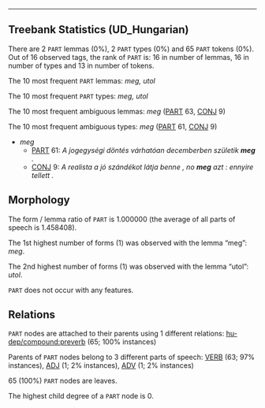 

--------------------------------------------------------------------------------

## Treebank Statistics (UD_Hungarian)

There are 2 `PART` lemmas (0%), 2 `PART` types (0%) and 65 `PART` tokens (0%).
Out of 16 observed tags, the rank of `PART` is: 16 in number of lemmas, 16 in number of types and 13 in number of tokens.

The 10 most frequent `PART` lemmas: <em>meg, utol</em>

The 10 most frequent `PART` types:  <em>meg, utol</em>

The 10 most frequent ambiguous lemmas: <em>meg</em> ([PART]() 63, [CONJ]() 9)

The 10 most frequent ambiguous types:  <em>meg</em> ([PART]() 61, [CONJ]() 9)


* <em>meg</em>
  * [PART]() 61: <em>A jogegységi döntés várhatóan decemberben születik <b>meg</b> .</em>
  * [CONJ]() 9: <em>A realista a jó szándékot látja benne , no <b>meg</b> azt : ennyire tellett .</em>

## Morphology

The form / lemma ratio of `PART` is 1.000000 (the average of all parts of speech is 1.458408).

The 1st highest number of forms (1) was observed with the lemma “meg”: <em>meg</em>.

The 2nd highest number of forms (1) was observed with the lemma “utol”: <em>utol</em>.

`PART` does not occur with any features.


## Relations

`PART` nodes are attached to their parents using 1 different relations: [hu-dep/compound:preverb]() (65; 100% instances)

Parents of `PART` nodes belong to 3 different parts of speech: [VERB]() (63; 97% instances), [ADJ]() (1; 2% instances), [ADV]() (1; 2% instances)

65 (100%) `PART` nodes are leaves.

The highest child degree of a `PART` node is 0.

